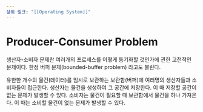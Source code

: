 ```yaml
---
상위 링크: "[[Operating System]]"
---
```

# Producer-Consumer Problem
생산자-소비자 문제란 여러개의 프로세스를 어떻게 동기화할 것인가에 관한 고전적인 문제이다. 한정 버퍼 문제(bounded-buffer problem) 라고도 불린다.

유한한 개수의 물건(데이터)를 임시로 보관하는 보관함(버퍼)에 여러명의 생산자들과 소비자들이 접근한다. 생산자는 물건을 생성하여 그 공간에 저장한다. 이 때 저장할 공간이 없는 문제가 발생할 수 있다. 소비자는 물건이 필요할 때 보관함에서 물건을 하나 가져온다. 이 때는 소비할 물건이 없는 문제가 발생할 수 있다.